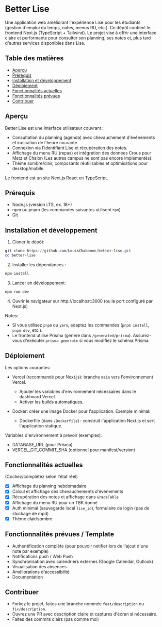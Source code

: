 # Better Lise

Une application web améliorant l'expérience Lise pour les étudiants (gestion d'emploi du temps, notes, menus RU, etc.). Ce dépôt contient le frontend Next.js (TypeScript + Tailwind). Le projet vise à offrir une interface claire et performante pour consulter son planning, ses notes et, plus tard d'autres services disponibles dans Lise.

## Table des matières

- [Aperçu](#aper%C3%A7u)
- [Prérequis](#pr%C3%A9requis)
- [Installation et développement](#installation-et-d%C3%A9veloppement)
- [Déploiement](#d%C3%A9ploiement)
- [Fonctionnalités actuelles](#fonctionnalit%C3%A9s-actuelles)
- [Fonctionnalités prévues](#fonctionnalit%C3%A9s-pr%C3%A9vues)
- [Contribuer](#contribuer)


## Aperçu

Better Lise est une interface utilisateur couvrant :
- Consultation du planning (agenda) avec chevauchement d'événements et indication de l'heure courante.
- Connexion via l'identifiant Lise et récupération des notes.
- Affichage du menu RU (repas) et intégration des données Crous pour Metz et Chalon (Les autres campus ne sont pas encore implémentés).
- Thème sombre/clair, composants réutilisables et optimisations pour desktop/mobile.

Le frontend est un site Next.js React en TypeScript.

## Prérequis

- Node.js (version LTS, ex. 18+)
- npm ou pnpm (les commandes suivantes utilisent `npm`)
- Git

## Installation et développement

1. Cloner le dépôt:

```powershell
git clone https://github.com/LouisChabanon/better-lise.git
cd better-lise
```

2. Installer les dépendances :

```powershell
npm install
```

3. Lancer en développement:

```powershell
npm run dev
```

4. Ouvrir le navigateur sur http://localhost:3000 (ou le port configuré par Next.js)

Notes:
- Si vous utilisez `pnpm` ou `yarn`, adaptez les commandes (`pnpm install`, `pnpm dev`, etc.).
- Le frontend utilise Prisma (généré dans `/generated/prisma`). Assurez-vous d'exécuter `prisma generate` si vous modifiez le schéma Prisma.

## Déploiement

Les options courantes:

- Vercel (recommandé pour Next.js): branche `main` vers l'environnement Vercel.
  - Ajouter les variables d'environnement nécessaires dans le dashboard Vercel.
  - Activer les builds automatiques.

- Docker: créer une image Docker pour l'application. Exemple minimal:

  - Dockerfile (dans `/Dockerfile`) : construit l'application Next.js et sert l'application statique.


Variables d'environnement à prévoir (exemples):
- DATABASE_URL (pour Prisma)
- VERCEL_GIT_COMMIT_SHA (optionnel pour manifest/version)


## Fonctionnalités actuelles

(Cochez/complétez selon l'état réel)

- [x] Affichage du planning hebdomadaire
- [x] Calcul et affichage des chevauchements d'événements
- [x] Récupération des notes et affichage dans `GradeTable`
- [x] Affichage du menu RU pour un TBK donné
- [x] Auth minimal (sauvegarde local `lise_id`), formulaire de login (pas de stockage de mpd)
- [x] Thème clair/sombre

## Fonctionnalités prévues / Template

- Authentification complète (pour pouvoir notifier lors de l'ajout d'une note par exemple)
- Notifications push / Web Push
- Synchronisation avec calendriers externes (Google Calendar, Outlook)
- Visualisation des absences
- Améliorations d'accessibilité
- Documentation


## Contribuer

- Forkez le projet, faites une branche nommée `feat/description` ou `fix/description`.
- Ouvrez une PR avec description claire et captures d'écran si nécessaire.
- Faites des commits clairs (pas comme moi)


